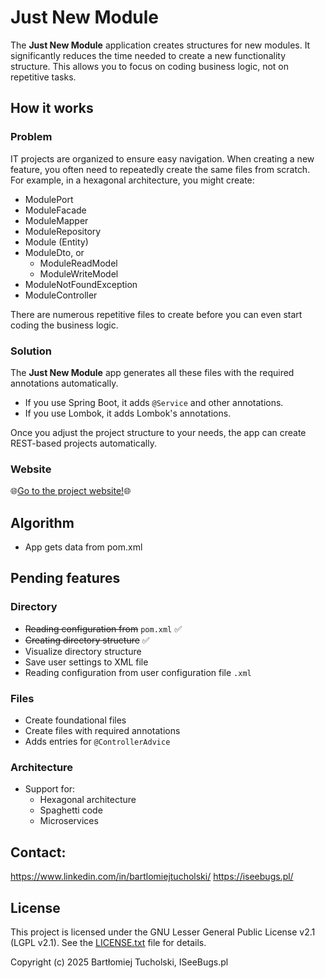 # Just New Module
The **Just New Module** application creates structures for new modules.
It significantly reduces the time needed to create a new functionality structure.
This allows you to focus on coding business logic, not on repetitive tasks.

## How it works
### Problem
IT projects are organized to ensure easy navigation.
When creating a new feature, you often need to repeatedly create the same files from scratch.
For example, in a hexagonal architecture, you might create: 
* ModulePort
* ModuleFacade
* ModuleMapper
* ModuleRepository
* Module (Entity)
* ModuleDto, or
  * ModuleReadModel
  * ModuleWriteModel
* ModuleNotFoundException
* ModuleController

There are numerous repetitive files to create before you can even start coding the business logic.

### Solution
The **Just New Module** app generates all these files with the required annotations automatically.
* If you use Spring Boot, it adds ```@Service``` and other annotations.
* If you use Lombok, it adds Lombok's annotations.

Once you adjust the project structure to your needs, the app can create REST-based projects automatically.

### Website
🌐[Go to the project website!](https://justnewmodule.com/)🌐

## Algorithm

* App gets data from pom.xml

## Pending features

### Directory
  * ~~Reading configuration from~~ ```pom.xml``` ✅
  * ~~Creating directory structure~~ ✅
  * Visualize directory structure
  * Save user settings to XML file
  * Reading configuration from user configuration file ```.xml```
### Files
  * Create foundational files
  * Create files with required annotations
  * Adds entries for ```@ControllerAdvice```
### Architecture
* Support for:
  * Hexagonal architecture
  * Spaghetti code
  * Microservices

## Contact:
https://www.linkedin.com/in/bartlomiejtucholski/
https://iseebugs.pl/

## License
This project is licensed under the GNU Lesser General Public License v2.1 (LGPL v2.1).
See the [LICENSE.txt](LICENSE.txt) file for details.

Copyright (c) 2025 Bartłomiej Tucholski, ISeeBugs.pl

